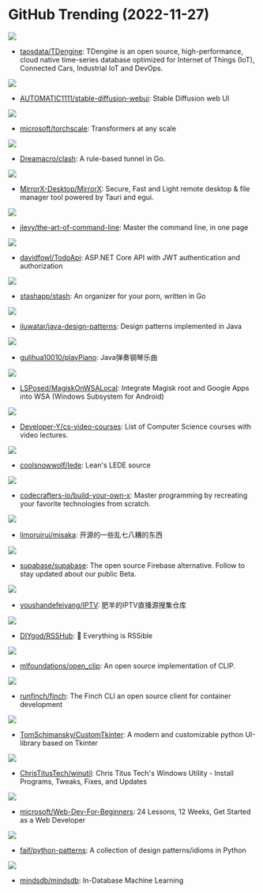 # GitHub Trending (2022-11-27)

![](https://img.shields.io/badge/C-New%2082-green?style=flat-square&logo=appveyor)
- [taosdata/TDengine](https://github.com/taosdata/TDengine): TDengine is an open source, high-performance, cloud native time-series database optimized for Internet of Things (IoT), Connected Cars, Industrial IoT and DevOps.

![](https://img.shields.io/badge/Python-New%20156-green?style=flat-square&logo=appveyor)
- [AUTOMATIC1111/stable-diffusion-webui](https://github.com/AUTOMATIC1111/stable-diffusion-webui): Stable Diffusion web UI

![](https://img.shields.io/badge/Python-New%2071-green?style=flat-square&logo=appveyor)
- [microsoft/torchscale](https://github.com/microsoft/torchscale): Transformers at any scale

![](https://img.shields.io/badge/Go-New%2047-green?style=flat-square&logo=appveyor)
- [Dreamacro/clash](https://github.com/Dreamacro/clash): A rule-based tunnel in Go.

![](https://img.shields.io/badge/Rust-New%2017-green?style=flat-square&logo=appveyor)
- [MirrorX-Desktop/MirrorX](https://github.com/MirrorX-Desktop/MirrorX): Secure, Fast and Light remote desktop & file manager tool powered by Tauri and egui.

![](https://img.shields.io/badge/none-New%20625-green?style=flat-square&logo=appveyor)
- [jlevy/the-art-of-command-line](https://github.com/jlevy/the-art-of-command-line): Master the command line, in one page

![](https://img.shields.io/badge/C%23-New%2079-green?style=flat-square&logo=appveyor)
- [davidfowl/TodoApi](https://github.com/davidfowl/TodoApi): ASP.NET Core API with JWT authentication and authorization

![](https://img.shields.io/badge/Go-New%2046-green?style=flat-square&logo=appveyor)
- [stashapp/stash](https://github.com/stashapp/stash): An organizer for your porn, written in Go

![](https://img.shields.io/badge/Java-New%2036-green?style=flat-square&logo=appveyor)
- [iluwatar/java-design-patterns](https://github.com/iluwatar/java-design-patterns): Design patterns implemented in Java

![](https://img.shields.io/badge/Java-New%2050-green?style=flat-square&logo=appveyor)
- [gulihua10010/playPiano](https://github.com/gulihua10010/playPiano): Java弹奏钢琴乐曲

![](https://img.shields.io/badge/Shell-New%2019-green?style=flat-square&logo=appveyor)
- [LSPosed/MagiskOnWSALocal](https://github.com/LSPosed/MagiskOnWSALocal): Integrate Magisk root and Google Apps into WSA (Windows Subsystem for Android)

![](https://img.shields.io/badge/none-New%2037-green?style=flat-square&logo=appveyor)
- [Developer-Y/cs-video-courses](https://github.com/Developer-Y/cs-video-courses): List of Computer Science courses with video lectures.

![](https://img.shields.io/badge/C-New%2019-green?style=flat-square&logo=appveyor)
- [coolsnowwolf/lede](https://github.com/coolsnowwolf/lede): Lean's LEDE source

![](https://img.shields.io/badge/none-New%20290-green?style=flat-square&logo=appveyor)
- [codecrafters-io/build-your-own-x](https://github.com/codecrafters-io/build-your-own-x): Master programming by recreating your favorite technologies from scratch.

![](https://img.shields.io/badge/Python-New%2025-green?style=flat-square&logo=appveyor)
- [limoruirui/misaka](https://github.com/limoruirui/misaka): 开源的一些乱七八糟的东西

![](https://img.shields.io/badge/TypeScript-New%2073-green?style=flat-square&logo=appveyor)
- [supabase/supabase](https://github.com/supabase/supabase): The open source Firebase alternative. Follow to stay updated about our public Beta.

![](https://img.shields.io/badge/PHP-New%2093-green?style=flat-square&logo=appveyor)
- [youshandefeiyang/IPTV](https://github.com/youshandefeiyang/IPTV): 肥羊的IPTV直播源搜集仓库

![](https://img.shields.io/badge/JavaScript-New%2015-green?style=flat-square&logo=appveyor)
- [DIYgod/RSSHub](https://github.com/DIYgod/RSSHub): 🍰 Everything is RSSible

![](https://img.shields.io/badge/Python-New%2028-green?style=flat-square&logo=appveyor)
- [mlfoundations/open_clip](https://github.com/mlfoundations/open_clip): An open source implementation of CLIP.

![](https://img.shields.io/badge/Go-New%20286-green?style=flat-square&logo=appveyor)
- [runfinch/finch](https://github.com/runfinch/finch): The Finch CLI an open source client for container development

![](https://img.shields.io/badge/Python-New%2079-green?style=flat-square&logo=appveyor)
- [TomSchimansky/CustomTkinter](https://github.com/TomSchimansky/CustomTkinter): A modern and customizable python UI-library based on Tkinter

![](https://img.shields.io/badge/PowerShell-New%2028-green?style=flat-square&logo=appveyor)
- [ChrisTitusTech/winutil](https://github.com/ChrisTitusTech/winutil): Chris Titus Tech's Windows Utility - Install Programs, Tweaks, Fixes, and Updates

![](https://img.shields.io/badge/JavaScript-New%20182-green?style=flat-square&logo=appveyor)
- [microsoft/Web-Dev-For-Beginners](https://github.com/microsoft/Web-Dev-For-Beginners): 24 Lessons, 12 Weeks, Get Started as a Web Developer

![](https://img.shields.io/badge/Python-New%2026-green?style=flat-square&logo=appveyor)
- [faif/python-patterns](https://github.com/faif/python-patterns): A collection of design patterns/idioms in Python

![](https://img.shields.io/badge/Python-New%2016-green?style=flat-square&logo=appveyor)
- [mindsdb/mindsdb](https://github.com/mindsdb/mindsdb): In-Database Machine Learning

